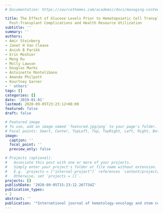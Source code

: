 ```yaml
---
# Documentation: https://sourcethemes.com/academic/docs/managing-content/

title: The Effect of Glucose Levels Prior to Hematopoietic Cell Transplantation on
  Post-Transplant Complications and Health Resource Utilization
subtitle: ''
summary: ''
authors:
- Amir Steinberg
- Janet H Van Cleave
- Anish B Parikh
- Erin Moshier
- Meng Ru
- Molly Lawson
- Douglas Marks
- Antoinette Montelibano
- Amanda Philpott
- Kourtney Garner
- ' others'
tags: []
categories: []
date: '2019-01-01'
lastmod: 2020-09-05T23:23:12+08:00
featured: false
draft: false

# Featured image
# To use, add an image named `featured.jpg/png` to your page's folder.
# Focal points: Smart, Center, TopLeft, Top, TopRight, Left, Right, BottomLeft, Bottom, BottomRight.
image:
  caption: ''
  focal_point: ''
  preview_only: false

# Projects (optional).
#   Associate this post with one or more of your projects.
#   Simply enter your project's folder or file name without extension.
#   E.g. `projects = ["internal-project"]` references `content/project/deep-learning/index.md`.
#   Otherwise, set `projects = []`.
projects: []
publishDate: '2020-09-05T15:23:12.267734Z'
publication_types:
- 2
abstract: ''
publication: '*International journal of hematology-oncology and stem cell research*'
---
```

